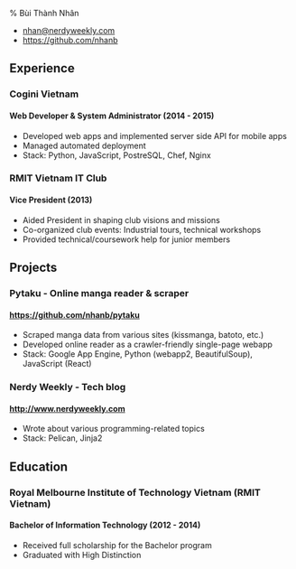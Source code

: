 % Bùi Thành Nhân

- <nhan@nerdyweekly.com>
- <https://github.com/nhanb>


## Experience

### Cogini Vietnam
#### Web Developer & System Administrator (2014 - 2015)

- Developed web apps and implemented server side API for mobile apps
- Managed automated deployment
- Stack: Python, JavaScript, PostreSQL, Chef, Nginx

### RMIT Vietnam IT Club
#### Vice President (2013)

- Aided President in shaping club visions and missions
- Co-organized club events: Industrial tours, technical workshops
- Provided technical/coursework help for junior members


## Projects

### Pytaku - Online manga reader & scraper
#### <https://github.com/nhanb/pytaku>

- Scraped manga data from various sites (kissmanga, batoto, etc.)
- Developed online reader as a crawler-friendly single-page webapp
- Stack: Google App Engine, Python (webapp2, BeautifulSoup), JavaScript (React)

### Nerdy Weekly - Tech blog
#### <http://www.nerdyweekly.com>

- Wrote about various programming-related topics
- Stack: Pelican, Jinja2


## Education

### Royal Melbourne Institute of Technology Vietnam (RMIT Vietnam)
#### Bachelor of Information Technology (2012 - 2014)

- Received full scholarship for the Bachelor program
- Graduated with High Distinction
